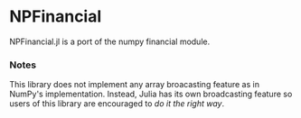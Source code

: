 # NPFinancial

NPFinancial.jl is a port of the numpy financial module.

### Notes

This library does not implement any array broacasting feature as in 
NumPy's implementation. Instead, Julia has its own broadcasting feature 
so users of this library are encouraged to _do it the right way_.

